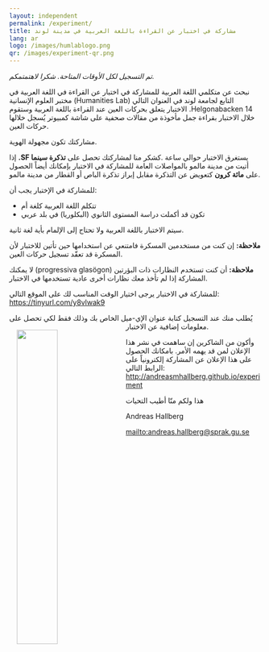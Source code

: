```yaml
---
layout: independent
permalink: /experiment/
title: مشاركة في اختبار عن القراءة باللغة العربية في مدينة لوند
lang: ar
logo: /images/humlablogo.png
qr: /images/experiment-qr.png
---
```


*تم التسجيل لكل الأوقات  المتاحة. شكرا لاهتمتمكم.*

نبحث عن متكلمي اللغة العربية للمشاركة في اختبار عن القراءة في اللغة العربية في مختبر العلوم الإنسانية (Humanities&nbsp;Lab) التابع لجامعة لوند في العنوان التالي <span dir="ltr">Helgonabacken&nbsp;14</span>. الاختبار يتعلق بحركات العين عند القراءة باللغة العربية وستقوم خلال الاختبار بقراءة جمل مأخوذة من مقالات صحفية على شاشة كمبيوتر يُسجل خلالها حركات العين.

 مشاركتك تكون مجهولة الهوية.

يستغرق الاختبار حوالي ساعة .كشكر منا لمشاركتك تحصل على **تذكرة سينما&nbsp;<span dir='ltr'>SF</span>.**
إذا أتيت من مدينة مالمو بالمواصلات العامة للمشاركة في الاختبار بإمكانك أيضاً الحصول على **مائة&nbsp;كرون** كتعويض عن التذكرة مقابل إبراز تذكرة الباص أو القطار من مدينة مالمو.

للمشاركة في الإختبار يجب أن:

- تتكلم اللغة العربية كلغة أم
- تكون قد أكملت دراسة المستوى الثانوي (البكلوريا) في بلد عربي

سيتم الاختبار باللغة العربية ولا تحتاج إلى الإلمام بأية لغة ثانية.

**ملاحظة:** إن كنت من مستخدمين المسكرة فامتنعي عن استخدامها حين تأتين للاختبار لأن المسكرة قد تعقّد تسجيل حركات العين.

**ملاحظة:** أن كنت تستخدم النظارات ذات البؤرتين <span dir="ltr">(progressiva&nbsp;glasögon)</span> لا يمكنك المشاركة إذا لم تأخذ معك نظارات أخرى عادية تستخدمها في الاختبار.

للمشاركة في الاختبار يرجى اختيار الوقت المناسب لك على الموقع التالي: <https://tinyurl.com/y8vlwak9>


يُطلب منك عند التسجيل كتابة عنوان الإي-ميل الخاص بك وذلك فقط لكي تحصل على معلومات إضافية عن الاختبار.
<img src="{{ page.qr }}" style="width:40%; float: left; padding: 15px">

وأكون من الشاكرين إن ساهمت في نشر هذا الإعلان لمن قد يهمه الأمر. بامكانك الحصول على هذا الإعلان عن المشاركة  إلكترونياً على الرابط التالي: <http://andreasmhallberg.github.io/experiment>




هذا ولكم منّا أطيب التحيات 


Andreas Hallberg

<mailto:andreas.hallberg@sprak.gu.se>

